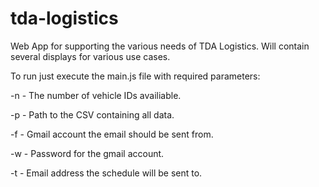# tda-logistics
<p>Web App for supporting the various needs of TDA Logistics. Will contain several displays for various use cases.</p>

<p>To run just execute the main.js file with required parameters:</p>

<p>-n - The number of vehicle IDs availiable.</p>
<p>-p - Path to the CSV containing all data.</p>
<p>-f - Gmail account the email should be sent from.</p>
<p>-w - Password for the gmail account.</p>
<p>-t - Email address the schedule will be sent to.</p>